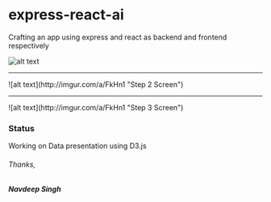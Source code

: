 # express-react-ai
Crafting an app using express and react as backend and frontend respectively

![alt text](http://imgur.com/a/FkHn1 "Step 1 Screen")
<hr />
![alt text](http://imgur.com/a/FkHn1 "Step 2 Screen")
<hr />
![alt text](http://imgur.com/a/FkHn1 "Step 3 Screen")

### Status
Working on Data presentation using D3.js

###### Thanks, ######
__*Navdeep Singh*__


